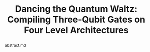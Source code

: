 ---
title: "Dancing the Quantum Waltz: Compiling Three-Qubit Gates on Four Level Architectures"
layout: project
publisher: International Symposium on Computer Architecture (ISCA)
image: /assets/img/projects/waltz/hero.png
abstract: abstract.md
items:
authors:
    - name: "Andrew Litteken"
      link: http://andrewlitteken.com/
      affiliation: University of Chicago
    - name: "Lennart Maximilian Seifert"
      link: https://scholar.google.com/citations?user=k6RYl7kAAAAJ&hl=en&inst=5778974199078678248
      affiliation: University of Chicago
    - name: "Jason D. Chadwick"
      affiliation: University of Chicago
    - name: "Natalia Nottingham"
      link: 
      affiliation: University of Chicago
    - name: "Tanay Roy"
      link: https://sites.google.com/site/tanayroysite/
      affiliation: "Fermilab<br>University of Chicago"
    - name: Ziqian Li
      link: https://scholar.google.com/citations?user=wplWf_UAAAAJ&hl=en&inst=5778974199078678248
      affiliation: "Stanford University<br>University of Chicago"
    - name: David Schuster
      link: https://schusterlab.stanford.edu/
      affiliation: "Stanford University<br>University of Chicago"
    - name: "Jonathan M. Baker"
      link: https://www.jonathanmarkbaker.com/
      affiliation: University of Chicago
    - name: "Frederic T. Chong"
      link: https://people.cs.uchicago.edu/~ftchong/
      affiliation: University of Chicago
      last: true
figures:
---